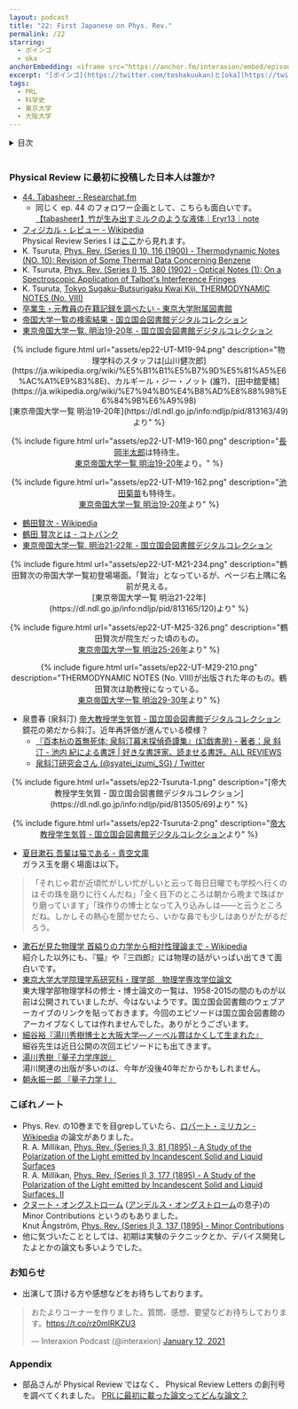 ```yaml
---
layout: podcast
title: "22: First Japanese on Phys. Rev."
permalink: /22
starring:
  - ボインゴ
  - oka
anchorEmbedding: <iframe src="https://anchor.fm/interaxion/embed/episodes/22-First-Japanese-on-Phys--Rev-e14rhld" height="102px" width="400px" frameborder="0" scrolling="no"></iframe>
excerpt: "[ボインゴ](https://twitter.com/toshakuukan)と[oka](https://twitter.com/nowohyeah)で Physical Review に最初に投稿した日本人は誰か？について話しました。"
tags:
  - PRL
  - 科学史
  - 東京大学
  - 大阪大学
---
```


<details>
<!-- https://github.com/gettalong/kramdown/issues/155#issuecomment-339793629 -->
<summary markdown='span'>目次</summary>
<nav>
  * this unordered seed list will be replaced by toc as unordered list
  {:toc}
<!-- https://stackoverflow.com/a/38419441/11480802 -->
</nav>
</details>
<br>

### Physical Review に最初に投稿した日本人は誰か?

- [44. Tabasheer - Researchat.fm](https://researchat.fm/episode/44)
  - 同じく ep. 44 のフォロワー企画として、こちらも面白いです。  
    [【tabasheer】竹が生み出すミルクのような液体｜Eryr13｜note](https://note.com/eryr13f/n/nb37eea0c1609)
- [フィジカル・レビュー - Wikipedia](https://ja.wikipedia.org/wiki/%E3%83%95%E3%82%A3%E3%82%B8%E3%82%AB%E3%83%AB%E3%83%BB%E3%83%AC%E3%83%93%E3%83%A5%E3%83%BC)  
  Physical Review Series I は[ここ](https://journals.aps.org/archive/browse)から見れます。
- K. Tsuruta, [Phys. Rev. (Series I) 10, 116 (1900) - Thermodynamic Notes (NO. 10): Revision of Some Thermal Data Concerning Benzene](https://journals.aps.org/pri/abstract/10.1103/PhysRevSeriesI.10.116)
- K. Tsuruta, [Phys. Rev. (Series I) 15, 380 (1902) - Optical Notes (1): On a Spectroscopic Application of Talbot's Interference Fringes](https://journals.aps.org/pri/abstract/10.1103/PhysRevSeriesI.15.380)
- K. Tsuruta, [Tokyo Sugaku-Butsurigaku Kwai Kiji, THERMODYNAMIC NOTES (No. VIII)](https://doi.org/10.11429/subutsukiji1885b.8.153)
- [卒業生・元教員の在籍記録を調べたい - 東京大学附属図書館](https://www.lib.u-tokyo.ac.jp/ja/library/general/faqs/ref_02)
- [帝国大学一覧の検索結果 - 国立国会図書館デジタルコレクション](https://dl.ndl.go.jp/search/searchResult?featureCode=all&searchWord=%E5%B8%9D%E5%9B%BD%E5%A4%A7%E5%AD%A6%E4%B8%80%E8%A6%A7&fulltext=1&viewRestricted=0)
- [東京帝国大学一覧. 明治19-20年 - 国立国会図書館デジタルコレクション](https://dl.ndl.go.jp/info:ndljp/pid/813163)

<div style="text-align: center;">
{% include figure.html url="assets/ep22-UT-M19-94.png" description="物理学科のスタッフは[山川健次郎](https://ja.wikipedia.org/wiki/%E5%B1%B1%E5%B7%9D%E5%81%A5%E6%AC%A1%E9%83%8E)、カルギール・ジー・ノット (誰?)、[田中舘愛橘](https://ja.wikipedia.org/wiki/%E7%94%B0%E4%B8%AD%E8%88%98%E6%84%9B%E6%A9%98)<br>[東京帝国大学一覧 明治19-20年](https://dl.ndl.go.jp/info:ndljp/pid/813163/49)より" %}

{% include figure.html url="assets/ep22-UT-M19-160.png" description="[長岡半太郎](https://ja.wikipedia.org/wiki/%E9%95%B7%E5%B2%A1%E5%8D%8A%E5%A4%AA%E9%83%8E)は特待生。<br>[東京帝国大学一覧 明治19-20年](https://dl.ndl.go.jp/info:ndljp/pid/813163/82)より。" %}

{% include figure.html url="assets/ep22-UT-M19-162.png" description="[池田菊苗](https://ja.wikipedia.org/wiki/%E6%B1%A0%E7%94%B0%E8%8F%8A%E8%8B%97)も特待生。<br>[東京帝国大学一覧 明治19-20年](https://dl.ndl.go.jp/info:ndljp/pid/813163/83)より" %}
</div>

- [鶴田賢次 - Wikipedia](https://ja.wikipedia.org/wiki/%E9%B6%B4%E7%94%B0%E8%B3%A2%E6%AC%A1)
- [鶴田 賢次とは - コトバンク](https://kotobank.jp/word/%E9%B6%B4%E7%94%B0+%E8%B3%A2%E6%AC%A1-1649984)
- [東京帝国大学一覧. 明治21-22年 - 国立国会図書館デジタルコレクション](https://dl.ndl.go.jp/info:ndljp/pid/813165)

<div style="text-align: center;">
{% include figure.html url="assets/ep22-UT-M21-234.png" description="鶴田賢次の帝国大学一覧初登場場面。「賢治」となっているが、ページ右上隅に名前が見える。<br>[東京帝国大学一覧 明治21-22年](https://dl.ndl.go.jp/info:ndljp/pid/813165/120)より" %}

{% include figure.html url="assets/ep22-UT-M25-326.png" description="鶴田賢次が院生だった頃のもの。<br>[東京帝国大学一覧 明治25-26年](https://dl.ndl.go.jp/info:ndljp/pid/813169/167)より" %}

{% include figure.html url="assets/ep22-UT-M29-210.png" description="THERMODYNAMIC NOTES (No. VIII)が出版された年のもの。鶴田賢次は助教授になっている。<br>[東京帝国大学一覧 明治29-30年](https://dl.ndl.go.jp/info:ndljp/pid/813173/111)より" %}
</div>

- 泉豊春 (泉斜汀) [帝大教授学生気質 - 国立国会図書館デジタルコレクション](https://dl.ndl.go.jp/info:ndljp/pid/813505/69)  
  鏡花の弟だから斜汀。近年再評価が進んでいる模様？  
  - [『百本杭の首無死体: 泉斜汀幕末探偵奇譚集』(幻戯書房) - 著者：泉 斜汀 - 池内 紀による書評 | 好きな書評家、読ませる書評。ALL REVIEWS](https://allreviews.jp/review/3772)
  - [泉斜汀研究会さん (@syatei_izumi_SG) / Twitter](https://twitter.com/syatei_izumi_sg)

<div style="text-align: center;">
{% include figure.html url="assets/ep22-Tsuruta-1.png" description="[帝大教授学生気質 - 国立国会図書館デジタルコレクション](https://dl.ndl.go.jp/info:ndljp/pid/813505/69)より" %}

{% include figure.html url="assets/ep22-Tsuruta-2.png" description="[帝大教授学生気質 - 国立国会図書館デジタルコレクション](https://dl.ndl.go.jp/info:ndljp/pid/813505/70)より" %}
</div>

- [夏目漱石 吾輩は猫である - 青空文庫](https://www.aozora.gr.jp/cards/000148/files/789_14547.html)  
  ガラス玉を磨く場面は以下。

>「それじゃ君が近頃忙がしい忙がしいと云って毎日日曜でも学校へ行くのはその珠を磨りに行くんだね」「全く目下のところは朝から晩まで珠ばかり磨っています」「珠作りの博士となって入り込みしは――と云うところだね。しかしその熱心を聞かせたら、いかな鼻でも少しはありがたがるだろう。

- [漱石が見た物理学 首縊りの力学から相対性理論まで - Wikipedia](https://ja.wikipedia.org/wiki/%E6%BC%B1%E7%9F%B3%E3%81%8C%E8%A6%8B%E3%81%9F%E7%89%A9%E7%90%86%E5%AD%A6_%E9%A6%96%E7%B8%8A%E3%82%8A%E3%81%AE%E5%8A%9B%E5%AD%A6%E3%81%8B%E3%82%89%E7%9B%B8%E5%AF%BE%E6%80%A7%E7%90%86%E8%AB%96%E3%81%BE%E3%81%A7)  
  紹介した以外にも、『猫』や『三四郎』には物理の話がいっぱい出てきて面白いです。
- [東京大学大学院理学系研究科・理学部　物理学専攻学位論文](https://warp.da.ndl.go.jp/info:ndljp/pid/11489778/www.phys.s.u-tokyo.ac.jp/TOSHO/ronbun.html)  
  東大理学部物理学科の修士・博士論文の一覧は、1958-2015の間のものが以前は公開されていましたが、今はないようです。国立国会図書館のウェブアーカイブのリンクを貼っておきます。今回のエピソードは国立国会図書館のアーカイブなくしては作れませんでした。ありがとうございます。
- [細谷裕『湯川秀樹博士と大阪大学―ノーベル賞はかくして生まれた』](https://amzn.to/3kRWloS)  
  細谷先生は近日公開の次回エピソードにも出てきます。  
- [湯川秀樹『量子力学序説』](https://amzn.to/3kJLTjf)  
  湯川関連の出版が多いのは、今年が没後40年だからかもしれません。
- [朝永振一郎 『量子力学 I 』](https://amzn.to/3iAWDhj)

### こぼれノート

- Phys. Rev. の10巻までを目grepしていたら、[ロバート・ミリカン - Wikipedia](https://ja.wikipedia.org/wiki/%E3%83%AD%E3%83%90%E3%83%BC%E3%83%88%E3%83%BB%E3%83%9F%E3%83%AA%E3%82%AB%E3%83%B3) の論文がありました。  
  R. A. Millikan, [Phys. Rev. (Series I) 3, 81 (1895) - A Study of the Polarization of the Light emitted by Incandescent Solid and Liquid Surfaces](https://journals.aps.org/pri/abstract/10.1103/PhysRevSeriesI.3.81)  
  R. A. Millikan, [Phys. Rev. (Series I) 3, 177 (1895) - A Study of the Polarization of the Light emitted by Incandescent Solid and Liquid Surfaces. II](https://journals.aps.org/pri/abstract/10.1103/PhysRevSeriesI.3.177)
- [クヌート・オングストローム](https://ja.wikipedia.org/wiki/%E3%82%AF%E3%83%8C%E3%83%BC%E3%83%88%E3%83%BB%E3%82%AA%E3%83%B3%E3%82%B0%E3%82%B9%E3%83%88%E3%83%AD%E3%83%BC%E3%83%A0) ([アンデルス・オングストローム](https://ja.wikipedia.org/wiki/%E3%82%A2%E3%83%B3%E3%83%87%E3%83%AB%E3%82%B9%E3%83%BB%E3%82%AA%E3%83%B3%E3%82%B0%E3%82%B9%E3%83%88%E3%83%AD%E3%83%BC%E3%83%A0)の息子)の Minor Contributions というのもありました。  
  Knut Ångström, [Phys. Rev. (Series I) 3, 137 (1895) - Minor Contributions](https://journals.aps.org/pri/abstract/10.1103/PhysRevSeriesI.3.137)
- 他に気づいたこととしては、初期は実験のテクニックとか、デバイス開発したよとかの論文も多いようでした。

### お知らせ

- 出演して頂ける方や感想などをお待ちしております。

<blockquote class="twitter-tweet tw-align-center"><p lang="ja" dir="ltr">おたよりコーナーを作りました。質問、感想、要望などお待ちしております。<a href="https://t.co/rz0mlRKZU3">https://t.co/rz0mlRKZU3</a></p>— Interaxion Podcast (@interaxion) <a href="https://twitter.com/interaxion/status/1348936492488421378?ref_src=twsrc%5Etfw">January 12, 2021</a>
</blockquote> <script async src="https://platform.twitter.com/widgets.js" charset="utf-8"></script>

### Appendix

- 部品さんが Physical Review ではなく、 Physical Review Letters の創刊号を調べてくれました。 [PRLに最初に載った論文ってどんな論文？](https://buhin-blog.blogspot.com/2021/09/prl.html)
